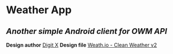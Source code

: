 # Weather App
## _Another simple Android client for OWM API_

**Design author** [Digit X](https://www.behance.net/digitx)
**Design file** [Weath.io - Clean Weather v2](https://www.behance.net/gallery/89709811/Weathio-Clean-Weather-v2-Free-Adobe-Xd-File)


###
